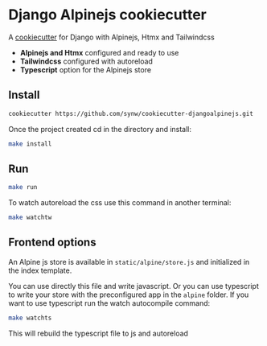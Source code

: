 # Django Alpinejs cookiecutter

A [cookiecutter](https://github.com/audreyr/cookiecutter) for Django with Alpinejs, Htmx and Tailwindcss

- **Alpinejs and Htmx** configured and ready to use
- **Tailwindcss** configured with autoreload
- **Typescript** option for the Alpinejs store

## Install

   ```bash
   cookiecutter https://github.com/synw/cookiecutter-djangoalpinejs.git
   ```

Once the project created cd in the directory and install:

```bash
make install
```

## Run

```bash
make run
```

To watch autoreload the css use this command in another terminal:

```bash
make watchtw
```

## Frontend options

An Alpine js store is available in `static/alpine/store.js` and initialized in the index template. 

You can use directly this file and write javascript. Or you can use typescript to write your store with the
preconfigured app in the `alpine` folder. If you want to use typescript run the watch autocompile command:

```bash
make watchts
```

This will rebuild the typescript file to js and autoreload
